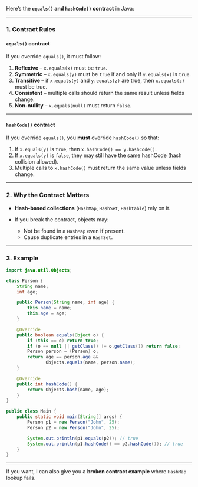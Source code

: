 Here’s the **`equals()` and `hashCode()` contract** in Java:

---

### **1. Contract Rules**

#### **`equals()` contract**

If you override `equals()`, it must follow:

1. **Reflexive** – `x.equals(x)` must be `true`.
2. **Symmetric** – `x.equals(y)` must be `true` if and only if `y.equals(x)` is `true`.
3. **Transitive** – if `x.equals(y)` and `y.equals(z)` are true, then `x.equals(z)` must be true.
4. **Consistent** – multiple calls should return the same result unless fields change.
5. **Non-nullity** – `x.equals(null)` must return `false`.

---

#### **`hashCode()` contract**

If you override `equals()`, you **must** override `hashCode()` so that:

1. If `x.equals(y)` is `true`, then `x.hashCode() == y.hashCode()`.
2. If `x.equals(y)` is `false`, they may still have the same hashCode (hash collision allowed).
3. Multiple calls to `x.hashCode()` must return the same value unless fields change.

---

### **2. Why the Contract Matters**

* **Hash-based collections** (`HashMap`, `HashSet`, `Hashtable`) rely on it.
* If you break the contract, objects may:

  * Not be found in a `HashMap` even if present.
  * Cause duplicate entries in a `HashSet`.

---

### **3. Example**

```java
import java.util.Objects;

class Person {
    String name;
    int age;

    public Person(String name, int age) {
        this.name = name;
        this.age = age;
    }

    @Override
    public boolean equals(Object o) {
        if (this == o) return true;
        if (o == null || getClass() != o.getClass()) return false;
        Person person = (Person) o;
        return age == person.age &&
               Objects.equals(name, person.name);
    }

    @Override
    public int hashCode() {
        return Objects.hash(name, age);
    }
}

public class Main {
    public static void main(String[] args) {
        Person p1 = new Person("John", 25);
        Person p2 = new Person("John", 25);

        System.out.println(p1.equals(p2)); // true
        System.out.println(p1.hashCode() == p2.hashCode()); // true
    }
}
```

---

If you want, I can also give you a **broken contract example** where `HashMap` lookup fails.
